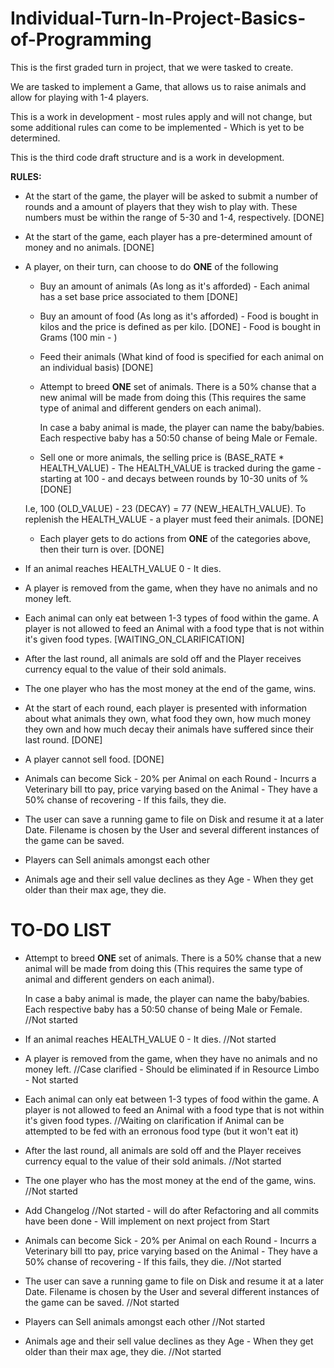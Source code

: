 # Individual-Turn-In-Project-Basics-of-Programming
This is the first graded turn in project, that we were tasked to create.

We are tasked to implement a Game, that allows us to raise animals 
and allow for playing with 1-4 players.

This is a work in development - most rules apply and will not change, but some additional
rules can come to be implemented - Which is yet to be determined.

This is the third code draft structure and is a work in development.

**RULES:**

- At the start of the game, the player will be asked to submit a number of rounds
and a amount of players that they wish to play with. These numbers must be within the range of 5-30 and 1-4, 
  respectively. [DONE]
  
- At the start of the game, each player has a pre-determined amount of money and no animals. [DONE]

- A player, on their turn, can choose to do **ONE** of the following
    
    - Buy an amount of animals (As long as it's afforded) - Each animal has a set 
      base price associated to them [DONE]
    
    - Buy an amount of food (As long as it's afforded) - Food is bought in kilos
    and the price is defined as per kilo. [DONE] - Food is bought in Grams (100 min - <Amount of What Player can Afford>)
    
    - Feed their animals (What kind of food is specified for each animal on an individual basis) [DONE]
    
    - Attempt to breed **ONE** set of animals. There is a 50% chanse that a new animal will be
    made from doing this (This requires the same type of animal and different genders on each animal). 
      
      In case a baby animal is made, the player can name the baby/babies. Each respective
    baby has a 50:50 chanse of being Male or Female.
      
    - Sell one or more animals, the selling price is (BASE_RATE * HEALTH_VALUE) - The HEALTH_VALUE 
    is tracked during the game - starting at 100 - and decays between rounds by 10-30 units of % [DONE]
    
     I.e, 100 (OLD_VALUE) - 23 (DECAY) = 77 (NEW_HEALTH_VALUE). To replenish the
      HEALTH_VALUE - a player must feed their animals. [DONE]
      
    - Each player gets to do actions from **ONE** of the categories above, then their turn is over. [DONE]
    
- If an animal reaches HEALTH_VALUE 0 - It dies.

- A player is removed from the game, when they have no animals and no money left.

- Each animal can only eat between 1-3 types of food within the game. A player is not allowed to feed an Animal with a 
  food type that is not within it's given food types. [WAITING_ON_CLARIFICATION]
  
- After the last round, all animals are sold off and the Player receives currency equal to the value of their sold animals.

- The one player who has the most money at the end of the game, wins.

- At the start of each round, each player is presented with information about what
    animals they own, what food they own, how much money they own and how much decay
    their animals have suffered since their last round. [DONE]
  
- A player cannot sell food. [DONE]

- Animals can become Sick - 20% per Animal on each Round - Incurrs a Veterinary bill tto pay,
  price varying based on the Animal - They have a 50% chanse of recovering - If this fails, they die.
  
- The user can save a running game to file on Disk and resume it at a later Date. Filename is chosen
  by the User and several different instances of the game can be saved.
  
- Players can Sell animals amongst each other

- Animals age and their sell value declines as they Age - When they get older than their max age, they die. 

# TO-DO LIST
    
- Attempt to breed **ONE** set of animals. There is a 50% chanse that a new animal will be
    made from doing this (This requires the same type of animal and different genders on each animal). 
      
    In case a baby animal is made, the player can name the baby/babies. Each respective
    baby has a 50:50 chanse of being Male or Female. //Not started

- If an animal reaches HEALTH_VALUE 0 - It dies. //Not started

- A player is removed from the game, when they have no animals and no money left. //Case clarified - Should be eliminated if in Resource Limbo - Not started

- Each animal can only eat between 1-3 types of food within the game. A player is not allowed to feed an Animal with a 
  food type that is not within it's given food types. //Waiting on clarification if Animal can be attempted to be fed with an erronous food type (but it won't eat it)

- After the last round, all animals are sold off and the Player receives currency equal to the value of their sold animals. //Not started

- The one player who has the most money at the end of the game, wins. //Not started

- Add Changelog //Not started - will do after Refactoring and all commits have been done - Will implement on next project from Start

- Animals can become Sick - 20% per Animal on each Round - Incurrs a Veterinary bill tto pay,
  price varying based on the Animal - They have a 50% chanse of recovering - If this fails, they die. //Not started
  
- The user can save a running game to file on Disk and resume it at a later Date. Filename is chosen
  by the User and several different instances of the game can be saved. //Not started
  
- Players can Sell animals amongst each other //Not started

- Animals age and their sell value declines as they Age - When they get older than their max age, they die. //Not started
